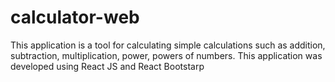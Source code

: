 # calculator-web
This application is a tool for calculating simple calculations such as addition, subtraction, multiplication, power, powers of numbers. This application was developed using React JS and React Bootstarp 
